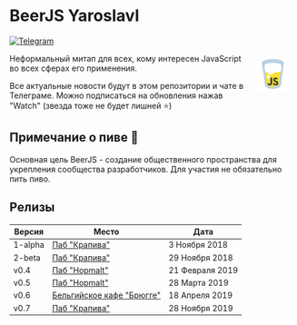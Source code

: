 # BeerJS Yaroslavl

[![Telegram](https://img.shields.io/badge/telegram-join%20chat-blue.svg?style=flat)](https://t.me/joinchat/DXKBt1AhrlBHm1V-0ecOzg)

<img src="https://github.com/beerjs/recife/blob/master/docs/img/icon-beerjs.png" align="right" hspace="10" vspace="6" width="12%">

Неформальный митап для всех, кому интересен JavaScript во всех сферах его применения.

Все актуальные новости будут в этом репозитории и чате в Телеграме. Можно подписаться на обновления нажав "Watch" (звезда тоже не будет лишней :star:)

## Примечание о пиве :beers:

Основная цель BeerJS - создание общественного пространства для укрепления сообщества разработчиков. Для участия не обязательно пить пиво.

## Релизы

Версия | Место  | Дата
-|-|-
1-alpha | [Паб "Крапива"](https://github.com/beerjs/yaroslavl/issues/2) | 3 Ноября 2018
2-beta | [Паб "Крапива"](https://github.com/beerjs/yaroslavl/issues/3) | 29 Ноября 2018
v0.4 | [Паб "Hopmalt"](https://github.com/beerjs/yaroslavl/issues/4) | 21 Февраля 2019
v0.5 | [Паб "Hopmalt"](https://github.com/beerjs/yaroslavl/issues/5) | 28 Марта 2019
v0.6 | [Бельгийское кафе "Брюгге"](https://github.com/beerjs/yaroslavl/issues/6) | 18 Апреля 2019
v0.7 | [Паб "Крапива"](https://github.com/beerjs/yaroslavl/issues/7) | 28 Ноября 2019
